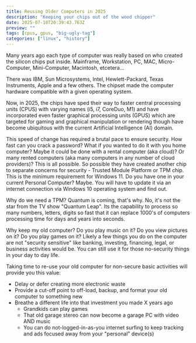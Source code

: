 ```yaml
---
title: Reusing Older Computers in 2025
description: "Keeping your chips out of the wood chipper"
date: 2025-07-18T20:39:43.763Z
preview: ""
tags: [cpus, gpus, "big-ugly-tag"]
categories: ["linux", "history"]
---
```


Many years ago each type of computer was really based on who created the silicon chips put inside. Mainframe, Workstation, PC, MAC, Micro-Computer, Mini-Computer, Macintosh, etcetera...

There was IBM, Sun Microsystems, Intel, Hewlett-Packard, Texas Instruments, Apple and a few others. The chipset made the computer hardware compatible with a given operating system.

Now, in 2025, the chips have sped their way to faster central processing units (CPUS) with varying names (i5, i7, CoreDuo, M1) and have incorporated even faster graphical processing units (GPUS) which are targeted for gaming and graphical manipulation or rendering though have become ubiquitous with the current Artificial Intelligence (AI) domain.

This speed of change has required a brutal pace to ensure security. How fast can you crack a password? What if you wanted to do it with you home computer? Maybe it could be done with a rental computer (aka cloud)? Or many rented computers (aka many computers in any number of cloud providers)? This is all possible. So possible they have created another chip to separate concerns for security - Trusted Module Platform or TPM chip. This is the minimum requirement for Windows 11. Do you have one in your current Personal Computer? Maybe. You will have to update it via an internet connection via Windows 10 operating system and find out.

Why do we need a TPM? Quantum is coming, that's why. No, it's not the star from the TV show "Quantum Leap". Its the capability to process so many numbers, letters, digits so fast that it can replace 1000's of computers processing time for days and years into seconds.

Why keep my old computer? Do you play music on it? Do you view pictures on it? Do you play games on it? Likely a few things you do on the computer are not "security sensitive" like banking, investing, financing, legal, or business activities would be. You can still use it for those no-security things in your day to day life.

Taking time to re-use your old computer for non-secure basic activities will provide you this value:

- Delay or defer creating more electronic waste
- Provide a cut-off point to off-load, backup, and format your old computer to something new
- Breathe a different life into that investment you made X years ago
  - Grandkids can play games
  - That old garage stereo can now become a garage PC with video AND music
  - You can do not-logged-in-as-you internet surfing to keep tracking and ads focused away from your "personal" device(s)